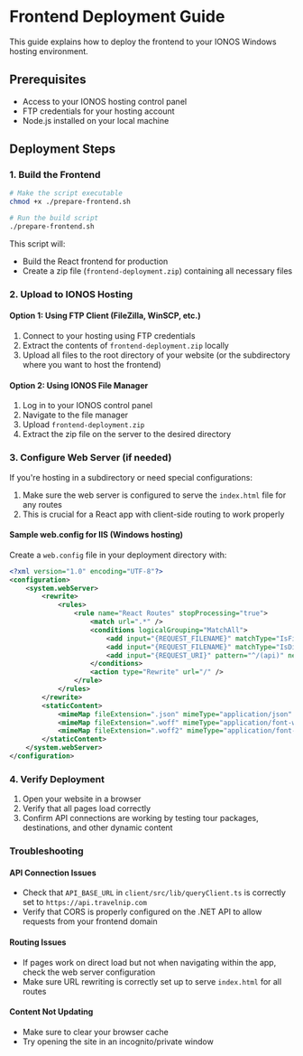 # Frontend Deployment Guide

This guide explains how to deploy the frontend to your IONOS Windows hosting environment.

## Prerequisites

- Access to your IONOS hosting control panel
- FTP credentials for your hosting account
- Node.js installed on your local machine

## Deployment Steps

### 1. Build the Frontend

```bash
# Make the script executable
chmod +x ./prepare-frontend.sh

# Run the build script
./prepare-frontend.sh
```

This script will:
- Build the React frontend for production
- Create a zip file (`frontend-deployment.zip`) containing all necessary files

### 2. Upload to IONOS Hosting

#### Option 1: Using FTP Client (FileZilla, WinSCP, etc.)

1. Connect to your hosting using FTP credentials
2. Extract the contents of `frontend-deployment.zip` locally
3. Upload all files to the root directory of your website (or the subdirectory where you want to host the frontend)

#### Option 2: Using IONOS File Manager

1. Log in to your IONOS control panel
2. Navigate to the file manager
3. Upload `frontend-deployment.zip`
4. Extract the zip file on the server to the desired directory

### 3. Configure Web Server (if needed)

If you're hosting in a subdirectory or need special configurations:

1. Make sure the web server is configured to serve the `index.html` file for any routes
2. This is crucial for a React app with client-side routing to work properly

#### Sample web.config for IIS (Windows hosting)

Create a `web.config` file in your deployment directory with:

```xml
<?xml version="1.0" encoding="UTF-8"?>
<configuration>
    <system.webServer>
        <rewrite>
            <rules>
                <rule name="React Routes" stopProcessing="true">
                    <match url=".*" />
                    <conditions logicalGrouping="MatchAll">
                        <add input="{REQUEST_FILENAME}" matchType="IsFile" negate="true" />
                        <add input="{REQUEST_FILENAME}" matchType="IsDirectory" negate="true" />
                        <add input="{REQUEST_URI}" pattern="^/(api)" negate="true" />
                    </conditions>
                    <action type="Rewrite" url="/" />
                </rule>
            </rules>
        </rewrite>
        <staticContent>
            <mimeMap fileExtension=".json" mimeType="application/json" />
            <mimeMap fileExtension=".woff" mimeType="application/font-woff" />
            <mimeMap fileExtension=".woff2" mimeType="application/font-woff2" />
        </staticContent>
    </system.webServer>
</configuration>
```

### 4. Verify Deployment

1. Open your website in a browser
2. Verify that all pages load correctly
3. Confirm API connections are working by testing tour packages, destinations, and other dynamic content

### Troubleshooting

#### API Connection Issues

- Check that `API_BASE_URL` in `client/src/lib/queryClient.ts` is correctly set to `https://api.travelnip.com`
- Verify that CORS is properly configured on the .NET API to allow requests from your frontend domain

#### Routing Issues

- If pages work on direct load but not when navigating within the app, check the web server configuration
- Make sure URL rewriting is correctly set up to serve `index.html` for all routes

#### Content Not Updating

- Make sure to clear your browser cache
- Try opening the site in an incognito/private window